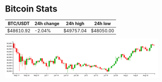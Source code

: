 # Bitcoin Stats

BTC/USDT|24h change|24h high|24h low|
|---|---|---|---|
|$48610.92|-2.04%|$49757.04|$48050.00|

<img src="./chart.svg">
